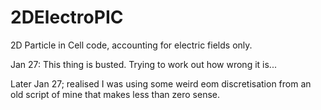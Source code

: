 # 2DElectroPIC
2D Particle in Cell code, accounting for electric fields only. 

Jan 27: This thing is busted. Trying to work out how wrong it is... 

Later Jan 27; realised I was using some weird eom discretisation from an old script of mine that makes less than zero sense. 
